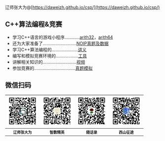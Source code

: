 辽师张大为@[https://daweizh.github.io/csp/](https://daweizh.github.io/csp/)

## C++算法编程&竞赛

- 学习C++语言的游戏小程序............<a href='game/arith32.rar' target='_blank'>arith32</a>，<a href='game/arith64.rar' target='_blank'>arith64</a>
- 还为大家准备了...........................<a href='race/' target='_blank'>NOIP真题及数据</a>
- 学习C++算法编程的.....................<a href='handout/' target='_blank'>讲义</a>
- 编写和模拟竞赛环境的..................<a href='tool/' target='_blank'>工具</a>
- 讲解相关知识的...........................<a href='video/' target='_blank'>视频</a>
- 参加竞赛的.................................<a href='simu/' target='_blank'>真题模拟</a>

## 微信扫码

<table style="font-size:12px;"><tr>
    <td><img src="handout/lesson00/images/zdw.jpg" width="100"></td>
    <td><img src="handout/lesson00/images/idea.jpg" width="100"></td>
    <td><img src="handout/lesson00/images/shl.jpg" width="100"></td>
    <td><img src="handout/lesson00/images/xszt.jpg" width="100"></td>
</tr><tr><th>辽师张大为</th><th>智数精英</th><th>随话录</th><th>西山征途</th></tr>
</table>



